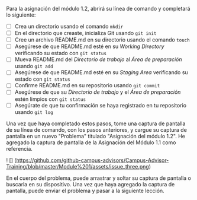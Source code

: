 Para la asignación del módulo 1.2, abrirá su línea de comando y completará lo siguiente:

- [ ] Crea un directorio usando el comando `mkdir`
- [ ] En el directorio que creaste, inicializa Git usando `git init`
- [ ] Cree un archivo README.md en su directorio usando el comando `touch`
- [ ] Asegúrese de que README.md esté en su _Working Directory_ verificando su estado con `git status`
- [ ] Mueva README.md del _Directorio de trabajo_ al _Área de preparación_ usando `git add`
- [ ] Asegúrese de que README.md esté en su _Staging Area_ verificando su estado con `git status`
- [ ] Confirme README.md en su repositorio usando `git commit`
- [ ] Asegúrese de que su _Directorio de trabajo_ y el _Área de preparación_ estén limpios con `git status`
- [ ] Asegúrate de que tu confirmación se haya registrado en tu repositorio usando `git log`

Una vez que haya completado estos pasos, tome una captura de pantalla de su línea de comando, con los pasos anteriores, y cargue su captura de pantalla en un nuevo "Problema" titulado "Asignación del módulo 1.2". He agregado la captura de pantalla de la Asignación del Módulo 1.1 como referencia.

! [] (https://github.com/github-campus-advisors/Campus-Advisor-Training/blob/master/Module%201/assets/issue_three.png)

En el cuerpo del problema, puede arrastrar y soltar su captura de pantalla o buscarla en su dispositivo. Una vez que haya agregado la captura de pantalla, puede enviar el problema y pasar a la siguiente lección.
